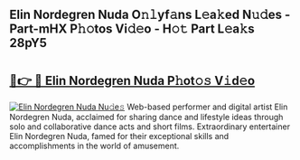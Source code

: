 ## Elin Nordegren Nuda O𝚗𝚕yf𝚊ns L𝚎a𝚔ed N𝚞𝚍es - Part-mHX P𝚑𝚘tos Vi𝚍𝚎o - H𝚘𝚝 Part L𝚎a𝚔s 28pY5

# <h2><a href="http://kf5us6.oniu.top/?m=Elin+Nordegren+Nuda">🔗👉 🔴 Elin Nordegren Nuda P𝚑ot𝚘𝚜 V𝚒d𝚎o</a></h2>

[![Elin Nordegren Nuda Nu𝚍e𝚜](https://i.imgur.com/0qMVB7G.gif)](http://kf5us6.oniu.top/?m=Elin+Nordegren+Nuda)
Web-based performer and digital artist Elin Nordegren Nuda, acclaimed for sharing dance and lifestyle ideas through solo and collaborative dance acts and short films. Extraordinary entertainer Elin Nordegren Nuda, famed for their exceptional skills and accomplishments in the world of amusement.  
